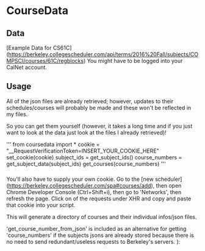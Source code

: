 # CourseData

## Data
[Example Data for CS61C] (https://berkeley.collegescheduler.com/api/terms/2016%20Fall/subjects/COMPSCI/courses/61C/regblocks)
You might have to be logged into your CalNet account.


## Usage
All of the json files are already retrieved; however, updates to their schedules/courses will probably be made and these won't be reflected in my files.

So you can get them yourself (however, it takes a long time and if you just want to look at the data just look at the files I already retrieved)!

'''
from coursedata import *
cookie = "__RequestVerificationToken=INSERT_YOUR_COOKIE_HERE"
set_cookie(cookie)
subject_ids = get_subject_ids()
course_numbers = get_subject_data(subject_ids)
get_courses(course_numbers)
'''

#####
You'll also have to supply your own cookie. Go to the [new scheduler] (https://berkeley.collegescheduler.com/spa#courses/add), then open Chrome Developer Console (Ctrl+Shift+i), then go to 'Networks', then refresh the page. Click on of the requests under XHR and copy and paste that cookie into your script.

This will generate a directory of courses and their individual infos/json files.

'get_course_number_from_json' is included as an alternative for getting 'course_numbers' if the subjects jsons are already stored because there is no need to send redundant/useless requests to Berkeley's servers. ):